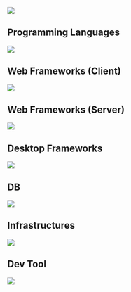 ![](https://github-readme-stats.vercel.app/api/top-langs/?username=hungair0925&hide=html,css,shell&langs_count=6)

## Programming Languages
![](https://skillicons.dev/icons?i=python,js,typescript)

## Web Frameworks (Client) 
![](https://skillicons.dev/icons?i=react,next)

## Web Frameworks (Server)
![](https://skillicons.dev/icons?i=django,fastapi,flask)

## Desktop Frameworks
![](https://skillicons.dev/icons?i=electron)

## DB
![](https://skillicons.dev/icons?i=postgresql,mysql,redis,dynamodb)

## Infrastructures
![](https://skillicons.dev/icons?i=aws,linux,nginx)

## Dev Tool
![](https://skillicons.dev/icons?i=github,git,vscode,vim,figma)


